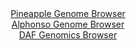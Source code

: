 <div id="Pineapple_Genome_Browser" align="center">
  <a href="https://igv.org/app/?sessionURL=blob:zZJdT9swFIb_iyXQJqX5bNImEppKoVAYMNqGMBCKnMRJDYnt2W5aWvW_76zatBsm0YtNk3xhH3.c9339bFBLpKKcoQi5puObjoMMpOZ8OcWNqMk1bohCUYlrRQwkSUkkYTlB0QaVWGkcTz7DzbnWQkWWRbXoNJhV3FSeiRu85gwvlZnzxhryusYZl1hzqaxjiVtu0artLEmGhTCht2f6VoE1tnAt5pwpbgnCqnQJ76W_SmlFGG9I2ixqTXcCUtADGguzxJ8GyXSQ50SpS_I6Lo4Gl.PBnXcaP5wFw4f45jyJg.RwSiuG9UKSo9k0gd32ctK6k6obTMthdf7c7ZOzmB94J4enK0ElUUdOz.l7fSf0fAiGsoKs_ifPMOievgdtwQ_c45N5_8AdCcqz6dVo0g7F_Qqq11_q8ZvuA7Q1UM3zBdCA8rnsRY5teHZg.G7Q.TF1.oZth5CR5BRFj08G0hLnL3D8cYP0qwBmkCLfFjt8DMRlQSSKOqFt95wwdP1ur2uHobM1Nmgh678X8CiehD3bHbhukJa01gB0kSomlIkZM9u8NKv1none0pCNvqrZMDuDSE_XF8VtvGqSsd11rvI_pGkgaL77RrD6Hk3_hL73CDF1ti9yJ.Tu_DmbPKxVEwNkV_fJS3hxs_CrWSvexq0HdvcLp.SywRrOQwWWP4lrsaSYaSi0VNGM1lS_JpAjX6LIcT0AF.W85kAiklX2wTZsw_Htj78B9bZP2.8-">Pineapple Genome Browser</a>
</div>
<div id="Alphonso_Genome_Browser" align="center">
  <a href="https://igv.org/app/?sessionURL=blob:zZLRbpswGEbfxVKrTSJgoCEFqZpomqZVmkVNS6OlqpADhngxtmsbKI3y7nOjTbvppOZi0yQuzC.Dv._4bEGDpSKcgQh4ttu3XRdYQK15e4cqQfFXVGEFogJRhS0gcYElZhkG0RYUSGmUzG_Ml2uthYoch2jRqxArua18G1XolTPUKjvjlTPklKIVl0hzqZxziRrukLLptXiFhLDN2b7dd3KkkYOoWHOmuCMwK9PW_C_9NUpLzHiF06qmmuwDpCaPyZjbBfoSL.7iLMNKTXB3nZ_Fk.v4wR8ly3EwXCazq0USLI7vSMmQriU.u.0HEp7Mm9H6GbMhPfLOg40QtJ6784v4yL84Hr0IIrE6cwfuqX_qhl5o0BCW45f_qbV5yIHNebKZ8ouhabzsFvctakaTzZTerxP5Npr.ofvOApRntbEBZGs5iFxo.TCw.l7Qe1u6pxaEb4QkJyB6fLKAlijbmO2PW6A7YZwBCj_Xe30swGWOJYh6IYQDNwy9_sngBIahu7O2oJb07.G9TObhAHqx5wVpQag2QuepYkLZiDG7yQq7fD2Q52he0NvJw3dDT2RD0oo2DmZitlp25SV_j6YPDQFz.P4STdWPZPon7n0kiK1XhwrHissx6751V91Mjkfu63Sc1x2HxXrxrmx7PIehKbiskDb7zcS8_vStQZIgps2gIYqsCCW6WxiKvAWR6_lGW5Bxyo2HQJarT9CCltuHn3_r6e.edj8A">Alphonso Genome Browser</a>
</div>


<div id="DAF_Genomics_Browser" align="center">
  <a href="https://igv.org/app/?sessionURL=blob:tZFra9swFIb_iyD95JtkJ44NYXhZ25Q065bUy0gpQbOPY62W5Epy0y7kv094HYNdGIMOJCHpXN5Xeg7oAZRmUqAUEQ8PPYyRg3Qt9yvK2wbeUg4apRVtNDhIQQUKRAEoPaCKakPz5aWtrI1pder7Ja3cHQjJWaE9HXq0dbXsTA021SUe5fSLFHSvvUJym2yoT5u2lkJLnxYFaO0Gfgtit91Tu3yPbfuWsOVdY1ivurUmrLHSq6h1y0QJj38x8h.U7WCvsvUq6.vn8HRRTrL5RfYhPM0356PpJr.arfPR.mTFdoKaTsFEqIdFMCBn4XS3x81MyuyqlGxpb655t1gMwjcnp48tU6AnOMbjcEyCgKCjgxpZdBYDKmqFUxw5MRk7JIrc5204HNl_UJKh9ObWQUbR4s6m3xyQeWotLKThvuu5OUiqEhRK3SQIYpwkZBjFUZAk.OgcUKeaF6Z5li.TOCAZISPvE.VWv2JN_4VW6NfgS6H8qbOd_4rq8515txF5PAsWm8vq4_R8QF5f19n8fjp7L38LKrT.__iwSipOjQ19Oz5joY3V4yDMDy7h8fb4FQ--">DAF Genomics Browser</a>
</div>
